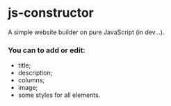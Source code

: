 # js-constructor
A simple website builder on pure JavaScript (in dev...).

### You can to add or edit:
- title;
- description;
- columns;
- image;
- some styles for all elements.

